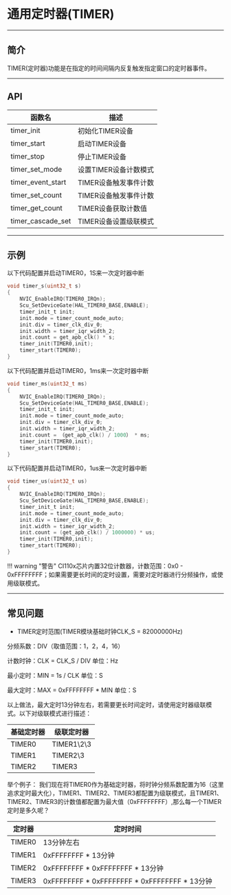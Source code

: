 # 通用定时器(TIMER)

***

## 简介

TIMER(定时器)功能是在指定的时间间隔内反复触发指定窗口的定时器事件。

***

## API

<center>

| 函数名            | 描述                  |
| ----------------- | --------------------- |
| timer_init        | 初始化TIMER设备       |
| timer_start       | 启动TIMER设备         |
| timer_stop        | 停止TIMER设备         |
| timer_set_mode    | 设置TIMER设备计数模式 |
| timer_event_start | TIMER设备触发事件计数 |
| timer_set_count   | TIMER设备触发事件计数 |
| timer_get_count   | TIMER设备获取计数值   |
| timer_cascade_set | TIMER设备设置级联模式 |

</center>

***

## 示例

以下代码配置并启动TIMER0，1S来一次定时器中断

```c
void timer_s(uint32_t s)
{
    NVIC_EnableIRQ(TIMER0_IRQn);
    Scu_SetDeviceGate(HAL_TIMER0_BASE,ENABLE);
    timer_init_t init;
    init.mode = timer_count_mode_auto;
    init.div = timer_clk_div_0;
    init.width = timer_iqr_width_2;
    init.count = get_apb_clk() * s;
    timer_init(TIMER0,init);
    timer_start(TIMER0);
}
```

以下代码配置并启动TIMER0，1ms来一次定时器中断

```c
void timer_ms(uint32_t ms)
{
    NVIC_EnableIRQ(TIMER0_IRQn);
    Scu_SetDeviceGate(HAL_TIMER0_BASE,ENABLE);
    timer_init_t init;
    init.mode = timer_count_mode_auto;
    init.div = timer_clk_div_0;
    init.width = timer_iqr_width_2;
    init.count = （get_apb_clk() / 1000） * ms;
    timer_init(TIMER0,init);
    timer_start(TIMER0);
}
```

以下代码配置并启动TIMER0，1us来一次定时器中断

```c
void timer_us(uint32_t us)
{
    NVIC_EnableIRQ(TIMER0_IRQn);
    Scu_SetDeviceGate(HAL_TIMER0_BASE,ENABLE);
    timer_init_t init;
    init.mode = timer_count_mode_auto;
    init.div = timer_clk_div_0;
    init.width = timer_iqr_width_2;
    init.count = (get_apb_clk() / 1000000) * us;
    timer_init(TIMER0,init);
    timer_start(TIMER0);
}
```

!!! warning "警告"
    CI110x芯片内置32位计数器，计数范围：0x0 - 0xFFFFFFFF；如果需要更长时间的定时设置，需要对定时器进行分频操作，或使用级联模式。

***

## 常见问题

- TIMER定时范围(TIMER模块基础时钟CLK_S = 82000000Hz)

分频系数：DIV（取值范围：1，2，4，16）

计数时钟：CLK = CLK_S / DIV 				   单位：Hz

最小定时：MIN = 1s / CLK						  单位：S

最大定时：MAX = 0xFFFFFFFF * MIN		单位：S

以上做法，最大定时13分钟左右，若需要更长时间定时，请使用定时器级联模式。以下对级联模式进行描述：

<center>

| 基础定时器 | 级联定时器|
|------------|----------|
| TIMER0 | TIMER1\2\3 |
| TIMER1 | TIMER2\3 |
| TIMER2 | TIMER3 |

</center>

举个例子：
我们现在将TIMER0作为基础定时器，将时钟分频系数配置为16（这里追求定时最大化），TIMER1、TIMER2、TIMER3都配置为级联模式，且TIMER1、TIMER2、TIMER3的计数值都配置为最大值（0xFFFFFFFF）,那么每一个TIMER定时是多久呢？

<center>

| 定时器 | 定时时间 |
|--------|---------|
| TIMER0 | 13分钟左右 |
| TIMER1 | 0xFFFFFFFF * 13分钟 |
| TIMER2 | 0xFFFFFFFF * 0xFFFFFFFF * 13分钟 |
| TIMER3 | 0xFFFFFFFF * 0xFFFFFFFF * 0xFFFFFFFF * 13分钟 |

</center>
